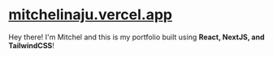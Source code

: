 # **[mitchelinaju.vercel.app](mitchelinaju.vercel.app)**

Hey there! I'm Mitchel and this is my portfolio built using **React, NextJS, and TailwindCSS**!
